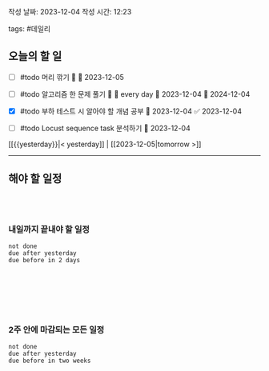 
작성 날짜: 2023-12-04
작성 시간: 12:23

tags: #데일리

## 오늘의 할 일

- [ ] #todo 머리 깎기 🔼 📅 2023-12-05
- [ ] #todo 알고리즘 한 문제 풀기 🔺 🔁 every day 🛫 2023-12-04 📅 2024-12-04
- [x] #todo 부하 테스트 시 알아야 할 개념 공부 📅 2023-12-04 ✅ 2023-12-04
- [ ] #todo Locust sequence task 분석하기 📅 2023-12-04


[[{{yesterday}}|< yesterday]] | [[2023-12-05|tomorrow >]]  
  
---  
## 해야 할 일정  
<br></br>
### 내일까지 끝내야 할 일정
```tasks
not done
due after yesterday
due before in 2 days
```
<br></br>

<br></br>
### 2주 안에 마감되는 모든 일정
```tasks
not done
due after yesterday
due before in two weeks
```